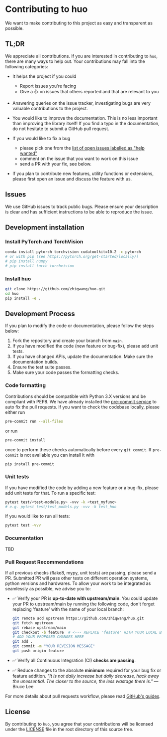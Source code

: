 # Contributing to huo

We want to make contributing to this project as easy and transparent as possible.

## TL;DR

We appreciate all contributions. If you are interested in contributing to `huo`, there are many ways to help out. Your contributions may fall into the following categories:

- It helps the project if you could

  - Report issues you're facing
  - Give a :+1: on issues that others reported and that are relevant to you

- Answering queries on the issue tracker, investigating bugs are very valuable contributions to the project.

- You would like to improve the documentation. This is no less important than improving the library itself! If you find a typo in the documentation, do not hesitate to submit a GitHub pull request.

- If you would like to fix a bug

  - please pick one from the [list of open issues labelled as "help wanted"](https://github.com/zhiqwang/huo/issues?q=is%3Aopen+is%3Aissue+label%3A%22help+wanted%22)
  - comment on the issue that you want to work on this issue
  - send a PR with your fix, see below.

- If you plan to contribute new features, utility functions or extensions, please first open an issue and discuss the feature with us.

## Issues

We use GitHub issues to track public bugs. Please ensure your description is clear and has sufficient instructions to be able to reproduce the issue.

## Development installation

### Install PyTorch and TorchVision

```bash
conda install pytorch torchvision cudatoolkit=10.2 -c pytorch
# or with pip (see https://pytorch.org/get-started/locally/)
# pip install numpy
# pip install torch torchvision
```

### Install huo

```bash
git clone https://github.com/zhiqwang/huo.git
cd huo
pip install -e .
```

## Development Process

If you plan to modify the code or documentation, please follow the steps below:

1. Fork the repository and create your branch from `main`.
1. If you have modified the code (new feature or bug-fix), please add unit tests.
1. If you have changed APIs, update the documentation. Make sure the documentation builds.
1. Ensure the test suite passes.
1. Make sure your code passes the formatting checks.

### Code formatting

Contributions should be compatible with Python 3.X versions and be compliant with PEP8. We have already installed the [pre-commit service](https://github.com/apps/pre-commit-ci) to auto fix the pull requests. If you want to check the codebase locally, please either run

```bash
pre-commit run --all-files
```

or run

```bash
pre-commit install
```

once to perform these checks automatically before every `git commit`. If `pre-commit` is not available you can install it with

```bash
pip install pre-commit
```

### Unit tests

If you have modified the code by adding a new feature or a bug-fix, please add unit tests for that. To run a specific test:

```bash
pytest test/<test-module.py> -vvv -k <test_myfunc>
# e.g. pytest test/test_models.py -vvv -k test_huo
```

If you would like to run all tests:

```bash
pytest test -vvv
```

### Documentation

TBD

### Pull Request Recommendations

If all previous checks (flake8, mypy, unit tests) are passing, please send a PR. Submitted PR will pass other tests on different operation systems, python versions and hardwares. To allow your work to be integrated as seamlessly as possible, we advise you to:

- :white_check_mark: Verify your PR is **up-to-date with upstream/main**. You could update your PR to upstream/main by running the following code, don't forget replacing 'feature' with the name of your local branch:

  ```bash
  git remote add upstream https://github.com/zhiqwang/huo.git
  git fetch upstream
  git rebase upstream/main
  git checkout -b feature  # <--- REPLACE 'feature' WITH YOUR LOCAL BRANCH NAME
  # ADD YOUR PROPOSED CHANGES HERE
  git add .
  git commit -m "YOUR REVISION MESSAGE"
  git push origin feature
  ```

- :white_check_mark: Verify all Continuous Integration (CI) **checks are passing**.

- :white_check_mark: Reduce changes to the absolute **minimum** required for your bug fix or feature addition. _"It is not daily increase but daily decrease, hack away the unessential. The closer to the source, the less wastage there is."_ — Bruce Lee

For more details about pull requests workflow, please read [GitHub's guides](https://docs.github.com/en/github/collaborating-with-issues-and-pull-requests/creating-a-pull-request).

## License

By contributing to `huo`, you agree that your contributions will be licensed under the [LICENSE](LICENSE) file in the root directory of this source tree.
